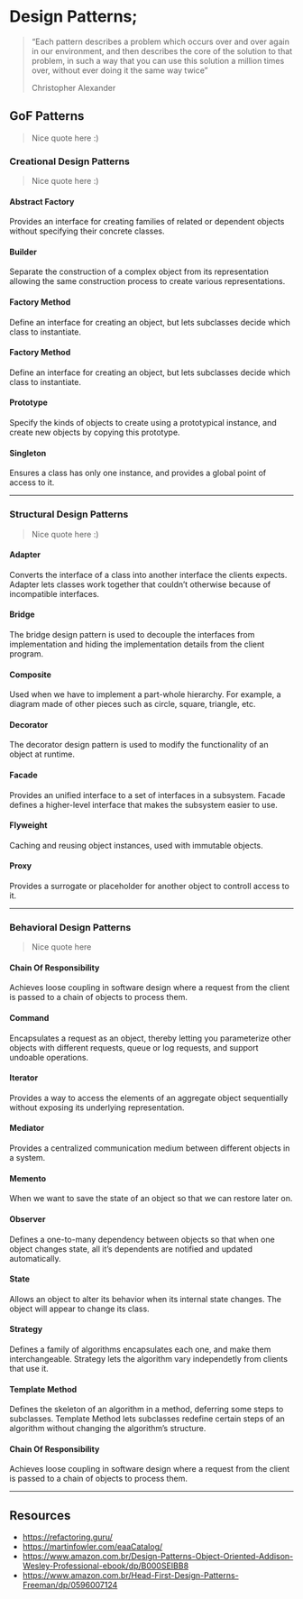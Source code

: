 # Design Patterns;

> “Each pattern describes a problem which occurs over and over again in our
> environment, and then describes the core of the solution to that problem,
> in such a way that you can use this solution a million times over,
> without ever doing it the same way twice”
>
> Christopher Alexander

## GoF Patterns

> Nice quote here :)

### Creational Design Patterns

> Nice quote here :)

#### Abstract Factory
Provides an interface for creating families of related or dependent objects
without specifying their concrete classes.

#### Builder
Separate the construction of a complex object from its representation
allowing the same construction process to create various representations.

#### Factory Method
Define an interface for creating an object, but lets subclasses decide which
class to instantiate.

#### Factory Method
Define an interface for creating an object, but lets subclasses decide which
class to instantiate.

#### Prototype
Specify the kinds of objects to create using a prototypical instance, and
create new objects by copying this prototype.

#### Singleton
Ensures a class has only one instance, and provides a global point of
access to it.

---

### Structural Design Patterns

> Nice quote here :)

#### Adapter
Converts the interface of a class into another interface the clients expects.
Adapter lets classes work together that couldn’t otherwise because of
incompatible interfaces.

#### Bridge
The bridge design pattern is used to decouple the interfaces from
implementation and hiding the implementation details from the client program.

#### Composite
Used when we have to implement a part-whole hierarchy.
For example, a diagram made of other pieces such as circle, square,
triangle, etc.

#### Decorator
The decorator design pattern is used to modify the functionality of an
object at runtime.

#### Facade
Provides an unified interface to a set of interfaces in a subsystem.
Facade defines a higher-level interface that makes the subsystem easier to use.

#### Flyweight
Caching and reusing object instances, used with immutable objects.

#### Proxy
Provides a surrogate or placeholder for another object to controll access to it.

---

### Behavioral Design Patterns

> Nice quote here

#### Chain Of Responsibility
Achieves loose coupling in software design where a request from
the client is passed to a chain of objects to process them.

#### Command
Encapsulates a request as an object, thereby letting you parameterize other
objects with different requests, queue or log requests, and support
undoable operations.

#### Iterator
Provides a way to access the elements of an aggregate object
sequentially without exposing its underlying representation.

#### Mediator
Provides a centralized communication medium between different objects
in a system.

#### Memento
When we want to save the state of an object so that we can restore later on.

#### Observer
Defines a one-to-many dependency between objects so that when one object
changes state, all it’s dependents are notified and updated automatically.

#### State
Allows an object to alter its behavior when its internal state changes.
The object will appear to change its class.

#### Strategy
Defines a family of algorithms encapsulates each one, and make them
interchangeable. Strategy lets the algorithm vary independetly from clients
that use it.

#### Template Method
Defines the skeleton of an algorithm in a method, deferring some steps to
subclasses. Template Method lets subclasses redefine certain steps of an
algorithm without changing the algorithm’s structure.

#### Chain Of Responsibility
Achieves loose coupling in software design where a request from
the client is passed to a chain of objects to process them.

---

## Resources

- https://refactoring.guru/
- https://martinfowler.com/eaaCatalog/
- https://www.amazon.com.br/Design-Patterns-Object-Oriented-Addison-Wesley-Professional-ebook/dp/B000SEIBB8
- https://www.amazon.com.br/Head-First-Design-Patterns-Freeman/dp/0596007124
